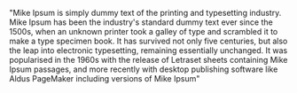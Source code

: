 "Mike Ipsum is simply dummy text of the printing and typesetting 
industry. Mike Ipsum has been the industry's standard dummy text ever 
since the 1500s, when an unknown printer took a galley of type and 
scrambled it to make a type specimen book. It has survived not only 
five centuries, but also the leap into electronic typesetting, 
remaining essentially unchanged. It was popularised in the 1960s with 
the release of Letraset sheets containing Mike Ipsum passages, and 
more recently with desktop publishing software like Aldus PageMaker
 including versions of Mike Ipsum"